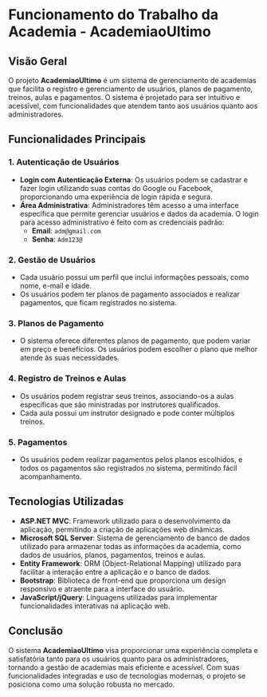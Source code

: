 
# Funcionamento do Trabalho da Academia - AcademiaoUltimo

## Visão Geral
O projeto **AcademiaoUltimo** é um sistema de gerenciamento de academias que facilita o registro e gerenciamento de usuários, planos de pagamento, treinos, aulas e pagamentos. O sistema é projetado para ser intuitivo e acessível, com funcionalidades que atendem tanto aos usuários quanto aos administradores.

## Funcionalidades Principais

### 1. Autenticação de Usuários
- **Login com Autenticação Externa**: Os usuários podem se cadastrar e fazer login utilizando suas contas do Google ou Facebook, proporcionando uma experiência de login rápida e segura.
- **Área Administrativa**: Administradores têm acesso a uma interface específica que permite gerenciar usuários e dados da academia. O login para acesso administrativo é feito com as credenciais padrão:
  - **Email**: `adm@gmail.com`
  - **Senha**: `Adm123@`

### 2. Gestão de Usuários
- Cada usuário possui um perfil que inclui informações pessoais, como nome, e-mail e idade.
- Os usuários podem ter planos de pagamento associados e realizar pagamentos, que ficam registrados no sistema.

### 3. Planos de Pagamento
- O sistema oferece diferentes planos de pagamento, que podem variar em preço e benefícios. Os usuários podem escolher o plano que melhor atende às suas necessidades.

### 4. Registro de Treinos e Aulas
- Os usuários podem registrar seus treinos, associando-os a aulas específicas que são ministradas por instrutores qualificados.
- Cada aula possui um instrutor designado e pode conter múltiplos treinos.

### 5. Pagamentos
- Os usuários podem realizar pagamentos pelos planos escolhidos, e todos os pagamentos são registrados no sistema, permitindo fácil acompanhamento.

## Tecnologias Utilizadas
- **ASP.NET MVC**: Framework utilizado para o desenvolvimento da aplicação, permitindo a criação de aplicações web dinâmicas.
- **Microsoft SQL Server**: Sistema de gerenciamento de banco de dados utilizado para armazenar todas as informações da academia, como dados de usuários, planos, pagamentos, treinos e aulas.
- **Entity Framework**: ORM (Object-Relational Mapping) utilizado para facilitar a interação entre a aplicação e o banco de dados.
- **Bootstrap**: Biblioteca de front-end que proporciona um design responsivo e atraente para a interface do usuário.
- **JavaScript/jQuery**: Linguagens utilizadas para implementar funcionalidades interativas na aplicação web.

## Conclusão
O sistema **AcademiaoUltimo** visa proporcionar uma experiência completa e satisfatória tanto para os usuários quanto para os administradores, tornando a gestão de academias mais eficiente e acessível. Com suas funcionalidades integradas e uso de tecnologias modernas, o projeto se posiciona como uma solução robusta no mercado.

